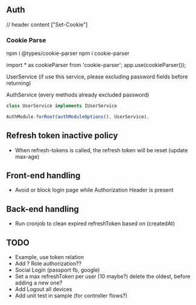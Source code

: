 ## Auth
// header content ["Set-Cookie"]

### Cookie Parse
npm i @types/cookie-parser
npm i cookie-parser

import * as cookieParser from 'cookie-parser';
app.use(cookieParser());

UserService
(if use this service, please excluding password fields before returning)

AuthService
(every methods already excluded password)


```typescript
class UserService implements IUserService

AuthModule.forRoot(authModuleOptions(), UserService),
```

## Refresh token inactive policy
- When refresh-tokens is called, the refresh token will be reset (update max-age)


## Front-end handling
- Avoid or block login page while Authorization Header is present


## Back-end handling
- Run cronjob to clean expired refreshToken based on (createdAt)

## TODO
- Example, use token relation
- Add ? Role authorization??
- Social Login (passport fb, google)
- Set a max refreshToken per user (10 maybe?) delete the oldest, before adding a new one?
- Add Logout all devices
- Add unit test in sample (for controller flows?)